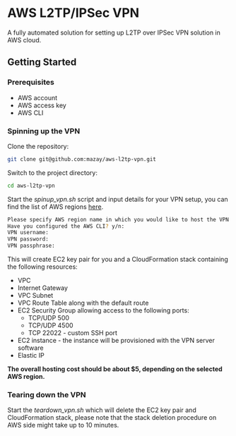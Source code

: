 # AWS L2TP/IPSec VPN

A fully automated solution for setting up L2TP over IPSec VPN solution in AWS cloud.

## Getting Started

### Prerequisites

* AWS account
* AWS access key
* AWS CLI

### Spinning up the VPN

Clone the repository:
```bash
git clone git@github.com:mazay/aws-l2tp-vpn.git
```

Switch to the project directory:
```bash
cd aws-l2tp-vpn
```

Start the _spinup_vpn.sh_ script and input details for your VPN setup, you can find the list of AWS regions [here](https://docs.aws.amazon.com/AmazonRDS/latest/UserGuide/Concepts.RegionsAndAvailabilityZones.html).
```bash
Please specify AWS region name in which you would like to host the VPN solution: 
Have you configured the AWS CLI? y/n: 
VPN username: 
VPN password: 
VPN passphrase: 
```

This will create EC2 key pair for you and a CloudFormation stack containing the following resources:
* VPC
* Internet Gateway
* VPC Subnet
* VPC Route Table along with the default route
* EC2 Security Group allowing access to the following ports:
    * TCP/UDP 500
    * TCP/UDP 4500
    * TCP 22022 - custom SSH port
* EC2 instance - the instance will be provisioned with the VPN server software
* Elastic IP

**The overall hosting cost should be about $5, depending on the selected AWS region.**

### Tearing down the VPN

Start the _teardown_vpn.sh_ which will delete the EC2 key pair and CloudFormation stack, please note that the stack deletion procedure on AWS side might take up to 10 minutes.
